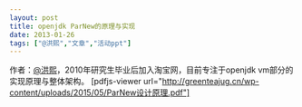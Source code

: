 ```yaml
---
layout: post
title: openjdk ParNew的原理与实现
date: 2013-01-26
tags: ["@洪熙","文章","活动ppt"]
---
```


作者：[@洪熙](http://weibo.com/u/1145989867)，2010年研究生毕业后加入淘宝网，目前专注于openjdk vm部分的实现原理与整体架构。
[pdfjs-viewer url="http://greenteajug.cn/wp-content/uploads/2015/05/ParNew设计原理.pdf"]
